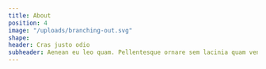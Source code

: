 ```yaml
---
title: About
position: 4
image: "/uploads/branching-out.svg"
shape:
header: Cras justo odio
subheader: Aenean eu leo quam. Pellentesque ornare sem lacinia quam venenatis vestibulum
---
```


